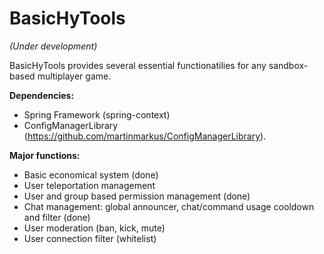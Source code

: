 # BasicHyTools
*(Under development)*

BasicHyTools provides several essential functionatilies for any sandbox-based multiplayer game.

**Dependencies:**
- Spring Framework (spring-context)
- ConfigManagerLibrary (https://github.com/martinmarkus/ConfigManagerLibrary).

**Major functions:**
- Basic economical system (done)
- User teleportation management
- User and group based permission management (done)
- Chat management: global announcer, chat/command usage cooldown and filter (done)
- User moderation (ban, kick, mute)
- User connection filter (whitelist)
